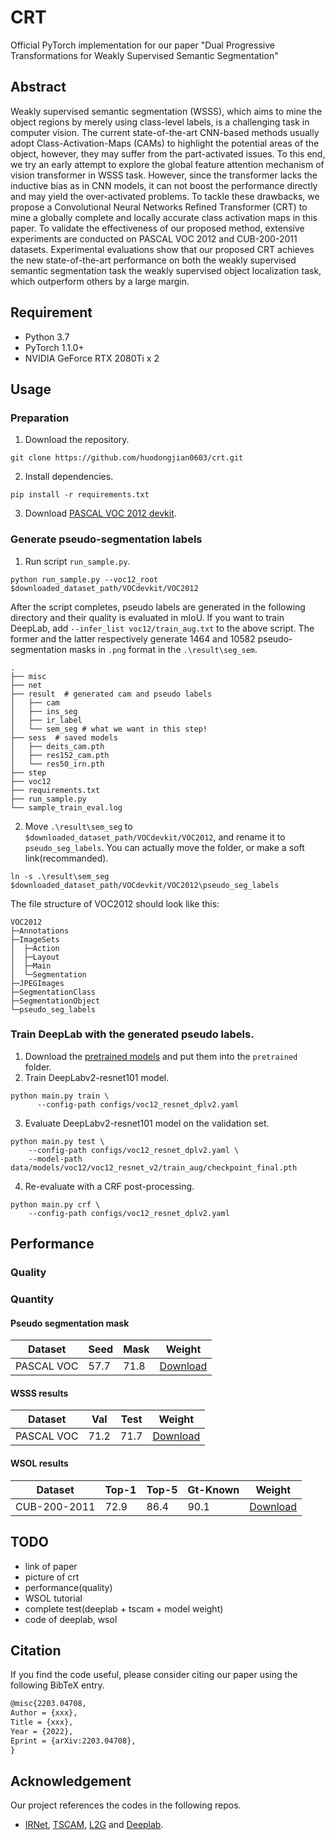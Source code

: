 # CRT
Official PyTorch implementation for our paper "Dual Progressive Transformations for Weakly Supervised Semantic Segmentation"
## Abstract
Weakly supervised semantic segmentation (WSSS), which aims to mine the object regions by merely using class-level labels, is a challenging task in computer vision. The current state-of-the-art CNN-based methods usually adopt Class-Activation-Maps (CAMs) to highlight the potential areas of the object, however, they may suffer from the part-activated issues. To this end, we try an early attempt to explore the global feature attention mechanism of vision transformer in WSSS task. However, since the transformer lacks the inductive bias as in CNN models, it can not boost the performance directly and may yield the over-activated problems. To tackle these drawbacks, we propose a Convolutional Neural Networks Refined Transformer (CRT) to mine a globally complete and locally accurate class activation maps in this paper. To validate the effectiveness of our proposed method, extensive experiments are conducted on PASCAL VOC 2012 and CUB-200-2011 datasets. Experimental evaluations show that our proposed CRT achieves the new state-of-the-art performance on both the weakly supervised semantic segmentation task the weakly supervised object localization task, which outperform others by a large margin.
## Requirement
* Python 3.7
* PyTorch 1.1.0+
* NVIDIA GeForce RTX 2080Ti x 2
## Usage
### Preparation
1. Download the repository.
```
git clone https://github.com/huodongjian0603/crt.git
```
2. Install dependencies.
```
pip install -r requirements.txt
```
3. Download [PASCAL VOC 2012 devkit](http://host.robots.ox.ac.uk/pascal/VOC/voc2012/VOCtrainval_11-May-2012.tar).
### Generate pseudo-segmentation labels
1. Run script `run_sample.py`.
```
python run_sample.py --voc12_root $downloaded_dataset_path/VOCdevkit/VOC2012
```
After the script completes, pseudo labels are generated in the following directory and their quality is evaluated in mIoU. If you want to train DeepLab, add `--infer_list voc12/train_aug.txt` to the above script. The former and the latter respectively generate 1464 and 10582 pseudo-segmentation masks in `.png` format in the `.\result\seg_sem`.
```
.
├── misc
├── net
├── result  # generated cam and pseudo labels
│   ├── cam
│   ├── ins_seg
│   ├── ir_label
│   └── sem_seg # what we want in this step!
├── sess  # saved models
│   ├── deits_cam.pth
│   ├── res152_cam.pth
│   └── res50_irn.pth
├── step
├── voc12
├── requirements.txt
├── run_sample.py
└── sample_train_eval.log
```
2. Move `.\result\sem_seg` to `$downloaded_dataset_path/VOCdevkit/VOC2012`, and rename it to `pseudo_seg_labels`. You can actually move the folder, or make a soft link(recommanded).
```
ln -s .\result\sem_seg $downloaded_dataset_path/VOCdevkit/VOC2012\pseudo_seg_labels
```
The file structure of VOC2012 should look like this:
```
VOC2012
├─Annotations
├─ImageSets
│  ├─Action
│  ├─Layout
│  ├─Main
│  └─Segmentation
├─JPEGImages
├─SegmentationClass
├─SegmentationObject
└─pseudo_seg_labels
```
### Train DeepLab with the generated pseudo labels.
1. Download the [pretrained models](https://drive.google.com/file/d/1lwbyAo-XTKsmQX5ZtaZv-5DQONbhJh9n/view?usp=sharing) and put them into the `pretrained` folder.
2. Train DeepLabv2-resnet101 model.
```
python main.py train \
      --config-path configs/voc12_resnet_dplv2.yaml
```
3. Evaluate DeepLabv2-resnet101 model on the validation set.
```
python main.py test \
    --config-path configs/voc12_resnet_dplv2.yaml \
    --model-path data/models/voc12/voc12_resnet_v2/train_aug/checkpoint_final.pth
```
4. Re-evaluate with a CRF post-processing.
```
python main.py crf \
    --config-path configs/voc12_resnet_dplv2.yaml
```
## Performance
### Quality
### Quantity
#### Pseudo segmentation mask
 Dataset | Seed | Mask | Weight
 ----- | ----- | ----- | -----
 PASCAL VOC | 57.7 | 71.8 | [Download](https://drive.google.com/file/d/1AItCgPldrAp929OLmfQkP9wwXC1oWeMz/view?usp=sharing)
#### WSSS results
 Dataset | Val | Test | Weight
 ----- | ----- | ----- | -----
 PASCAL VOC | 71.2 | 71.7 | [Download](https://drive.google.com/file/d/1sRhOUaPw5Rrx7IcmKMWf-enFroeF3Hsg/view?usp=sharing)
#### WSOL results
  Dataset | Top-1 | Top-5 | Gt-Known | Weight
 ----- | ----- | ----- | ----- | -----
  CUB-200-2011 | 72.9 | 86.4 | 90.1 | [Download](https://drive.google.com/file/d/1KCQC49zyaY2uD9n-CFVS88mUHVM1l5eB/view?usp=sharing)
## TODO
* link of paper
* picture of crt
* performance(quality)
* WSOL tutorial
* complete test(deeplab + tscam + model weight)
* code of deeplab, wsol

## Citation

If you find the code useful, please consider citing our paper using the following BibTeX entry.

```latex
@misc{2203.04708,
Author = {xxx},
Title = {xxx},
Year = {2022},
Eprint = {arXiv:2203.04708},
}

```


## Acknowledgement

Our project references the codes in the following repos.

- [IRNet](https://github.com/jiwoon-ahn/irn), [TSCAM](https://github.com/vasgaowei/TS-CAM), [L2G](https://github.com/PengtaoJiang/L2G) and [Deeplab](https://github.com/kazuto1011/deeplab-pytorch).

